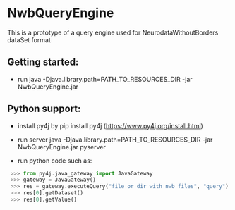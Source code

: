 # NwbQueryEngine
This is a prototype of a query engine used for NeurodataWithoutBorders dataSet format

Getting started:
-

- run java -Djava.library.path=PATH_TO_RESOURCES_DIR -jar NwbQueryEngine.jar

Python support:
- 

- install py4j by pip install py4j (https://www.py4j.org/install.html)
- run server java -Djava.library.path=PATH_TO_RESOURCES_DIR -jar NwbQueryEngine.jar pyserver

- run python code such as:
```python
 >>> from py4j.java_gateway import JavaGateway
 >>> gateway = JavaGateway()
 >>> res = gateway.executeQuery("file or dir with nwb files", "query")
 >>> res[0].getDataset()
 >>> res[0].getValue()
```
